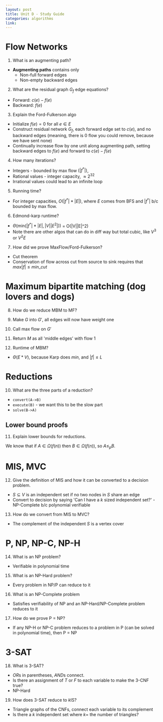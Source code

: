 ```yaml
---
layout: post
title: Unit D - Study Guide
categories: algorithms
link:
---
```


# Flow Networks

1. What is an augmenting path?

- **Augmenting paths** contains only
  - Non-full forward edges
  - Non-empty backward edges

2. What are the residual graph $G_f$ edge equations?

- Forward: $c(e) - f(e)$
- Backward: $f(e)$

3. Explain the Ford-Fulkerson algo

- Initialize $f(e) = 0$ for all $e \in E$
- Construct residual network $G_f$, each forward edge set to $c(e)$, and no backward edges (meaning, there is 0 flow you could remove, because we have sent none)
- Continually increase flow by one unit along augmenting path, setting backward edges to $f(e)$ and forward to $c(e) - f(e)$

4. How many iterations?

- Integers - bounded by max flow ($|f^*|$),
- Rational values - integer capacity, $\approx 2^{32}$
- Irrational values could lead to an infinite loop

5. Running time?

- For integer capacities, $O(|f^*| * |E|)$, where $E$ comes from BFS and $|f^*|$ b/c bounded by max flow.

6. Edmond-karp runtime?

- $\Theta(\text{min}(|f^*| * |E|, |V||E^2|))$ = O(|V||E|^2)
- Note there are other algos that can do in diff way but total cubic, like $V^3$ or $V^2 E$

7. How did we prove MaxFlow/Ford-Fulkerson?

- Cut theorem
- Conservation of flow across cut from source to sink requires that $max|f| \le min\_cut$

# Maximum bipartite matching (dog lovers and dogs)

8. How do we reduce MBM to MF?

1. Make $G$ into $G'$, all edges will now have weight one
1. Call max flow on $G'$
1. Return $M$ as all 'middle edges' with flow 1

1. Runtime of MBM?

- $\Theta(E*V)$, because Karp does $min$, and $|f| \le L$

# Reductions

10. What are the three parts of a reduction?

- `convert(A->B)`
- `execute(B)` - we want this to be the slow part
- `solve(B->A)`

## Lower bound proofs

11. Explain lower bounds for reductions.

We know that if $A \in \Omega(f(n))$ then $B \in \Omega(f(n))$, so $A \le_p B$.

# MIS, MVC

12. Give the definition of MIS and how it can be converted to a decision problem.

- $S \subseteq V$ is an independent set if no two nodes in $S$ share an edge
- Convert to decision by saying 'Can I have a $k$ sized independent set?' - NP-Complete b/c polynomial verifiable

13. How do we convert from MIS to MVC?

- The complement of the independent $S$ is a vertex cover

# P, NP, NP-C, NP-H

14. What is an NP problem?

- Verifiable in polynomial time

15. What is an NP-Hard problem?

- Every problem in NP/P can reduce to it

16. What is an NP-Complete problem

- Satisfies verifiability of NP and an NP-Hard/NP-Complete problem reduces to it

17. How do we prove P = NP?

- If any NP-H or NP-C problem reduces to a problem in P (can be solved in polynomial time), then P = NP

# 3-SAT

18. What is 3-SAT?

- $OR$s in parentheses, $AND$s connect.
- Is there an assignment of $T$ or $F$ to each variable to make the 3-CNF true?
- NP-Hard

19. How does 3-SAT reduce to $k$IS?

- Triangle graphs of the CNFs, connect each variable to its complement
- Is there a $k$ independent set where $k =$ the number of triangles?
